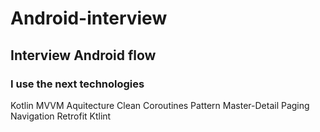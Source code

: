 # Android-interview
## Interview Android flow
### I use the next technologies

Kotlin
MVVM Aquitecture
Clean
Coroutines
Pattern Master-Detail
Paging
Navigation
Retrofit
Ktlint
